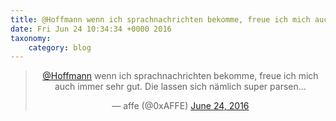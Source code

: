 ```yaml
---
title: @Hoffmann wenn ich sprachnachrichten bekomme, freue ich mich auch immer sehr gut. Die lassen sich nämlich super parsen...
date: Fri Jun 24 10:34:34 +0000 2016
taxonomy:
    category: blog
---
```

<blockquote class="twitter-tweet" align="center"><p lang="de" dir="ltr"><a href="https://twitter.com/Hoffmann">@Hoffmann</a> wenn ich sprachnachrichten bekomme, freue ich mich auch immer sehr gut. Die lassen sich nämlich super parsen...</p>&mdash; affe (@0xAFFE) <a href="https://twitter.com/0xAFFE/status/746290412634185728">June 24, 2016</a></blockquote>
